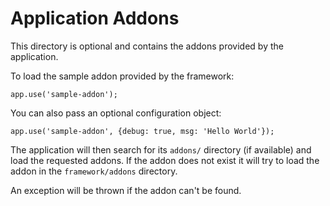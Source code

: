 
# Application Addons

This directory is optional and contains the addons provided by the application.

To load the sample addon provided by the framework:

    app.use('sample-addon');
    
You can also pass an optional configuration object:

    app.use('sample-addon', {debug: true, msg: 'Hello World'});
  
The application will then search for its `addons/` directory (if available) and load the
requested addons. If the addon does not exist it will try to load the addon in the
`framework/addons` directory.

An exception will be thrown if the addon can't be found.